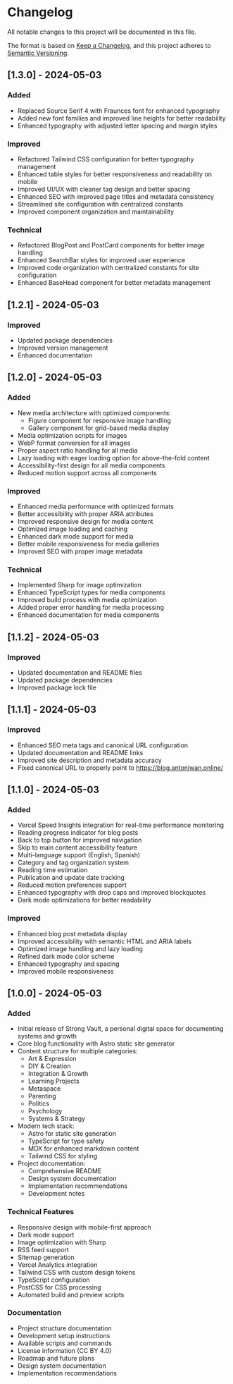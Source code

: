 # Changelog

All notable changes to this project will be documented in this file.

The format is based on [Keep a Changelog](https://keepachangelog.com/en/1.0.0/),
and this project adheres to [Semantic Versioning](https://semver.org/spec/v2.0.0.html).

## [1.3.0] - 2024-05-03

### Added
- Replaced Source Serif 4 with Fraunces font for enhanced typography
- Added new font families and improved line heights for better readability
- Enhanced typography with adjusted letter spacing and margin styles

### Improved
- Refactored Tailwind CSS configuration for better typography management
- Enhanced table styles for better responsiveness and readability on mobile
- Improved UI/UX with cleaner tag design and better spacing
- Enhanced SEO with improved page titles and metadata consistency
- Streamlined site configuration with centralized constants
- Improved component organization and maintainability

### Technical
- Refactored BlogPost and PostCard components for better image handling
- Enhanced SearchBar styles for improved user experience
- Improved code organization with centralized constants for site configuration
- Enhanced BaseHead component for better metadata management

## [1.2.1] - 2024-05-03

### Improved

- Updated package dependencies
- Improved version management
- Enhanced documentation

## [1.2.0] - 2024-05-03

### Added

- New media architecture with optimized components:
  - Figure component for responsive image handling
  - Gallery component for grid-based media display
- Media optimization scripts for images
- WebP format conversion for all images
- Proper aspect ratio handling for all media
- Lazy loading with eager loading option for above-the-fold content
- Accessibility-first design for all media components
- Reduced motion support across all components

### Improved

- Enhanced media performance with optimized formats
- Better accessibility with proper ARIA attributes
- Improved responsive design for media content
- Optimized image loading and caching
- Enhanced dark mode support for media
- Better mobile responsiveness for media galleries
- Improved SEO with proper image metadata

### Technical

- Implemented Sharp for image optimization
- Enhanced TypeScript types for media components
- Improved build process with media optimization
- Added proper error handling for media processing
- Enhanced documentation for media components

## [1.1.2] - 2024-05-03

### Improved

- Updated documentation and README files
- Updated package dependencies
- Improved package lock file

## [1.1.1] - 2024-05-03

### Improved

- Enhanced SEO meta tags and canonical URL configuration
- Updated documentation and README links
- Improved site description and metadata accuracy
- Fixed canonical URL to properly point to https://blog.antoniwan.online/

## [1.1.0] - 2024-05-03

### Added

- Vercel Speed Insights integration for real-time performance monitoring
- Reading progress indicator for blog posts
- Back to top button for improved navigation
- Skip to main content accessibility feature
- Multi-language support (English, Spanish)
- Category and tag organization system
- Reading time estimation
- Publication and update date tracking
- Reduced motion preferences support
- Enhanced typography with drop caps and improved blockquotes
- Dark mode optimizations for better readability

### Improved

- Enhanced blog post metadata display
- Improved accessibility with semantic HTML and ARIA labels
- Optimized image handling and lazy loading
- Refined dark mode color scheme
- Enhanced typography and spacing
- Improved mobile responsiveness

## [1.0.0] - 2024-05-03

### Added

- Initial release of Strong Vault, a personal digital space for documenting systems and growth
- Core blog functionality with Astro static site generator
- Content structure for multiple categories:
  - Art & Expression
  - DIY & Creation
  - Integration & Growth
  - Learning Projects
  - Metaspace
  - Parenting
  - Politics
  - Psychology
  - Systems & Strategy
- Modern tech stack:
  - Astro for static site generation
  - TypeScript for type safety
  - MDX for enhanced markdown content
  - Tailwind CSS for styling
- Project documentation:
  - Comprehensive README
  - Design system documentation
  - Implementation recommendations
  - Development notes

### Technical Features

- Responsive design with mobile-first approach
- Dark mode support
- Image optimization with Sharp
- RSS feed support
- Sitemap generation
- Vercel Analytics integration
- Tailwind CSS with custom design tokens
- TypeScript configuration
- PostCSS for CSS processing
- Automated build and preview scripts

### Documentation

- Project structure documentation
- Development setup instructions
- Available scripts and commands
- License information (CC BY 4.0)
- Roadmap and future plans
- Design system documentation
- Implementation recommendations
